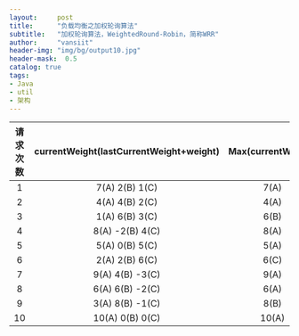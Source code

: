 ```yaml
---
layout:     post
title:      "负载均衡之加权轮询算法"
subtitle:   "加权轮询算法，WeightedRound-Robin，简称WRR"
author:     "vansiit"
header-img: "img/bg/output10.jpg"
header-mask:  0.5
catalog: true
tags:
- Java
- util
- 架构
---
```



| 请求次数 | currentWeight(lastCurrentWeight+weight) | Max(currentWeight) |    return Max    | Max(currentWeight) = currentWeight - totalWeight |
|:----:|:---------------------------------------:|:------------------:|:----------------:|:------------------------------------------------:|
|  1   |            7(A)  2(B)  1(C)             |        7(A)        |        A         |                -3(A)  2(B)  1(C)                 |
|  2   |            4(A)  4(B)  2(C)             |        4(A)        |        A         |                -6(A)  4(B)  2(C)                 |
|  3   |            1(A)  6(B)  3(C)             |        6(B)        |        B         |                1(A)  -4(B)  3(C)                 |
|  4   |            8(A)  -2(B)  4(C)            |        8(A)        |        A         |                -2(A)  -2(B)  4(C)                |
|  5   |            5(A)  0(B)  5(C)             |        5(A)        |        A         |                -5(A)  0(B)  5(C)                 |
|  6   |            2(A)  2(B)  6(C)             |        6(C)        |        C         |                2(A)  2(B)  -4(C)                 |
|  7   |            9(A)  4(B)  -3(C)            |        9(A)        |        A         |                -1(A)  4(B)  -3(C)                |
|  8   |            6(A)  6(B)  -2(C)            |        6(A)        |        A         |                -4(A)  6(B)  -2(C)                |
|  9   |            3(A)  8(B)  -1(C)            |        8(B)        |        B         |                3(A)  -2(B)  -1(C)                |
|  10  |            10(A)  0(B)  0(C)            |       10(A)        |        A         |                 0(A)  0(B)  0(C)                 |
